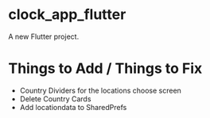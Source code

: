 # clock_app_flutter

A new Flutter project.

# Things to Add / Things to Fix
 - Country Dividers for the locations choose screen
 - Delete Country Cards
 - Add locationdata to SharedPrefs